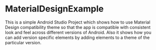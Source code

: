 MaterialDesignExample
=====================

This is a simple Android Studio Project which shows how to use Material Design compatibility theme so that the app is compatible with consistent look and feel across different versions of Android. Also it shows how you can add version specific elements by adding elements to a theme of the particular version.
